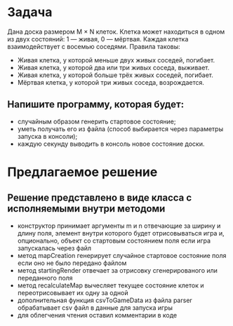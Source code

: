 # Задача

Дана доска размером M × N клеток. Клетка может находиться в одном из двух состояний: 1 — живая, 0 — мёртвая. Каждая клетка взаимодействует с восемью соседями. Правила таковы:

- Живая клетка, у которой меньше двух живых соседей, погибает.
- Живая клетка, у которой два или три живых соседа, выживает.
- Живая клетка, у которой больше трёх живых соседей, погибает.
- Мёртвая клетка, у которой три живых соседа, возрождается.

## Напишите программу, которая будет:

- случайным образом генерить стартовое состояние;
- уметь получать его из файла (способ выбирается через параметры запуска в консоли);
- каждую секунду выводить в консоль новое состояние доски.

# Предлагаемое решение

## Решение представлено в виде класса с исполняемыми внутри методоми

- конструктор принимает аргументы m и n отвечающие за ширину и длину поля, элемент внутри которого будет отрисовываться игра и, опционально, объект со стартовым состоянием поля если игра запускалась через файл
- метод mapCreation генерирует случайное стартовое состояние поля если оно не было передано файлом
- метод startingRender отвечает за отрисовку сгенерированого или переданного поля
- метод recalculateMap вычесляет текущее состояние клеток и переотрисовывает их одну за одной
- дополнительная функция csvToGameData из файла parser обрабатывает csv файл в данные для запуска игры
- для облегчения чтения оставил комментарии в коде
